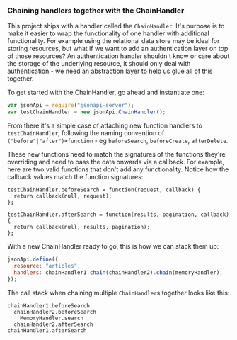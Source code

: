 
### Chaining handlers together with the ChainHandler

This project ships with a handler called the `ChainHandler`. It's purpose is to make it easier to wrap the functionality of one handler with additional functionality. For example using the relational data store may be ideal for storing resources, but what if we want to add an authentication layer on top of those resources? An authentication handler shouldn't know or care about the storage of the underlying resource, it should only deal with authentication - we need an abstraction layer to help us glue all of this together. 

To get started with the ChainHandler, go ahead and instantiate one:
```javascript
var jsonApi = require("jsonapi-server");
var testChainHandler = new jsonApi.ChainHandler();
```
From there it's a simple case of attaching new function handlers to `testChainHandler`, following the naming convention of `("before"|"after")+function` - eg `beforeSearch`, `beforeCreate`, `afterDelete`.

These new functions need to match the signatures of the functions they're overriding and need to pass the data onwards via a callback. For example, here are two valid functions that don't add any functionality. Notice how the callback values match the function signatures:
```
testChainHandler.beforeSearch = function(request, callback) {
  return callback(null, request);
};

testChainHandler.afterSearch = function(results, pagination, callback) {
  return callback(null, results, pagination);
};
```

With a new ChainHandler ready to go, this is how we can stack them up:
```javascript
jsonApi.define({
  resource: "articles",
  handlers: chainHandler1.chain(chainHandler2).chain(memoryHandler),
});
```

The call stack when chaining multiple `ChainHandler`s together looks like this:
```
chainHandler1.beforeSearch
  chainHandler2.beforeSearch
    MemoryHandler.search
  chainHandler2.afterSearch
chainHandler1.afterSearch
```
